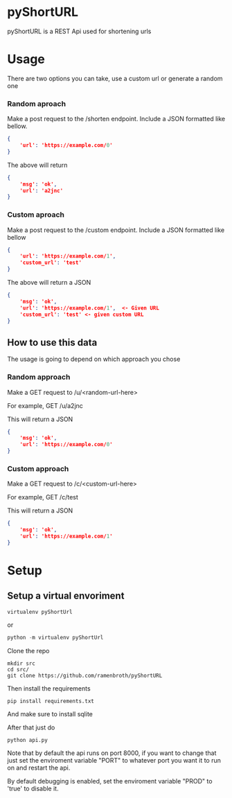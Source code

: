 # pyShortURL

pyShortURL is a REST Api used for shortening urls

# Usage

There are two options you can take, use a custom url or generate a random one

### Random aproach

Make a post request to the /shorten endpoint. Include a JSON formatted like bellow.

```json
{
    'url': 'https://example.com/0'
}
```

The above will return

```json
{
    'msg': 'ok',
    'url': 'a2jnc'
}
```

### Custom aproach

Make a post request to the /custom endpoint. Include a JSON formatted like bellow

```json
{
    'url': 'https://example.com/1',
    'custom_url': 'test'
}
```

The above will return a JSON

```json
{
    'msg': 'ok',
    'url': 'https://example.com/1',  <- Given URL
    'custom_url': 'test' <- given custom URL
}
```

## How to use this data

The usage is going to depend on which approach you chose

### Random approach

Make a GET request to /u/\<random-url-here>

For example, GET /u/a2jnc

This will return a JSON

```json
{
    'msg': 'ok',
    'url': 'https://example.com/0'
}
```

### Custom approach

Make a GET request to /c/\<custom-url-here>

For example, GET /c/test

This will return a JSON

```json
{
    'msg': 'ok',
    'url': 'https://example.com/1'
}
```

# Setup

## Setup a virtual envoriment

```
virtualenv pyShortUrl
```
or
```python
python -m virtualenv pyShortUrl
```

Clone the repo

```git
mkdir src
cd src/
git clone https://github.com/ramenbroth/pyShortURL
```

Then install the requirements
```
pip install requirements.txt
```

And make sure to install sqlite

After that just do

```
python api.py
```

Note that by default the api runs on port 8000, if you want to change that just set the enviroment variable "PORT" to whatever port you want it to run on and restart the api.

By default debugging is enabled, set the enviroment variable "PROD" to 'true' to disable it.